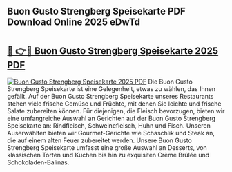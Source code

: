 ## Buon Gusto Strengberg Speisekarte PDF Download Online 2025 eDwTd

# <h2><a href="http://gc7oy3.nevu.top/?p=Buon+Gusto+Strengberg+Speisekarte">🔗 👉🔴 Buon Gusto Strengberg Speisekarte 2025 PDF</a></h2>

[![Buon Gusto Strengberg Speisekarte 2025 PDF](https://i.imgur.com/dBaPXMq.png)](http://gc7oy3.nevu.top/?p=Buon+Gusto+Strengberg+Speisekarte)
Die Buon Gusto Strengberg Speisekarte ist eine Gelegenheit, etwas zu wählen, das Ihnen gefällt. Auf der Buon Gusto Strengberg Speisekarte unseres Restaurants stehen viele frische Gemüse und Früchte, mit denen Sie leichte und frische Salate zubereiten können. Für diejenigen, die Fleisch bevorzugen, bieten wir eine umfangreiche Auswahl an Gerichten auf der Buon Gusto Strengberg Speisekarte an: Rindfleisch, Schweinefleisch, Huhn und Fisch. Unseren Auserwählten bieten wir Gourmet-Gerichte wie Schaschlik und Steak an, die auf einem alten Feuer zubereitet werden. Unsere Buon Gusto Strengberg Speisekarte umfasst eine große Auswahl an Desserts, von klassischen Torten und Kuchen bis hin zu exquisiten Crème Brûlée und Schokoladen-Balinas.
